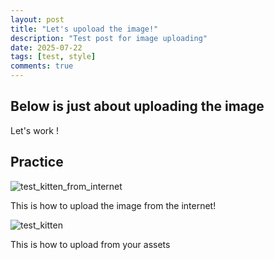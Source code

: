 ```yaml
---
layout: post
title: "Let's upoload the image!"
description: "Test post for image uploading"
date: 2025-07-22
tags: [test, style]
comments: true
---
```


Below is just about uploading the image
---
Let's work !


## Practice

![test_kitten_from_internet](https://imgs.search.brave.com/5JJkpFCQEwHPFzxGmOdBIAcqq0MCOoxbcFWVczlhV98/rs:fit:860:0:0:0/g:ce/aHR0cHM6Ly9zdGF0/aWMudmVjdGVlenku/Y29tL3N5c3RlbS9y/ZXNvdXJjZXMvdGh1/bWJuYWlscy8wMjgv/NTgyLzg0NS9zbWFs/bC9mdW5ueS1zdXJw/cmlzZWQtY2F0LXdp/dGgtYS1xdWVzdGlv/bmluZy1wb3NlLWEt/Y3V0ZS1raXR0ZW4t/YXNrcy1pbi1zdXJw/cmlzZS13aGVyZS10/aGUtdHJlYXRzLWFy/ZS1nZW5lcmF0ZWQt/YWktcGhvdG8uanBn)

This is how to upload the image from the internet!

![test_kitten](/assets/images/test_kitten.jpeg)

This is how to upload from your assets

